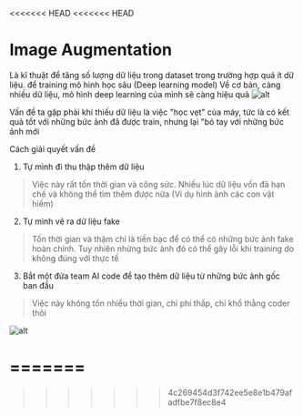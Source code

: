 <<<<<<< HEAD
<<<<<<< HEAD
# Image Augmentation

Là kĩ thuật để tăng số lượng dữ liệu trong dataset trong trường hợp quá ít dữ liệu.
để training mô hình học sâu (Deep learning model)
Về cơ bản, càng nhiều dữ liệu, mô hình deep learning của mình sẽ càng hiệu quả
![alt](https://cdn.analyticsvidhya.com/wp-content/uploads/2021/03/Screenshot-from-2021-03-10-14-05-33.png)

Vấn đề ta gặp phải khi thiếu dữ liệu là việc "học vẹt" của máy, tức là có kết quả tốt với những bức ảnh đã được train, nhưng lại "bó tay với những bức ảnh mới 

Cách giải quyết vấn đề
1. Tự mình đi thu thập thêm dữ liệu
> Việc này rất tốn thời gian và công sức. Nhiều lúc dữ liệu vốn đã hạn chế và không thể tìm thêm được nữa (Ví dụ hình ảnh các con vật hiếm)

2. Tự mình vẽ ra dữ liệu fake
> Tốn thời gian và thậm chí là tiền bạc để có thể có những bức ảnh fake hoàn chỉnh. Tuy nhiên những bức ảnh đó có thể gây lỗi khi training do không đúng với thực tế

3. Bắt một đứa team AI code để tạo thêm dữ liệu từ những bức ảnh gốc ban đầu
> Việc này không tốn nhiều thời gian, chi phí thấp, chỉ khổ thằng coder thôi

![alt](https://paperswithcode.com/media/thumbnails/task/task-0000001560-029cbc00.jpg)

=======
=======
>>>>>>> 4c269454d3f742ee5e8e1b479afadfbe7f8ec8e4


